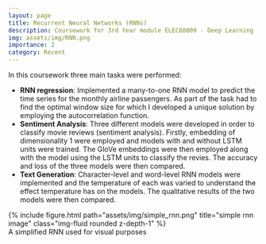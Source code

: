 ```yaml
---
layout: page
title: Recurrent Neural Networks (RNNs)
description: Coursework for 3rd Year module ELEC60009 - Deep Learning
img: assets/img/RNN.png
importance: 2
category: Recent
---
```

In this coursework three main tasks were performed:
  - **RNN regression**: Implemented a many-to-one RNN model to predict the time series for the monthly airline
    passengers. As part of the task had to find the optimal window size for which I developed a unique solution
    by employing the autocorrelation function.
  - **Sentiment Analysis**: Three different models were developed in order to classify movie reviews (sentiment
    analysis). Firstly, embedding of dimensionality 1 were employed and models with and without LSTM units were
    trained. The GloVe embeddings were then employed along with the model using the LSTM units to classify the
    revies. The accuracy and loss of the three models were then compared.
  - **Text Generation**: Character-level and word-level RNN models were implemented and the temperature of each
    was varied to understand the effect temperature has on the models. The qualitative results of the two models
    were then compared.

<div class="row">
    <div class="col-sm mt-3 mt-md-0">
        {% include figure.html path="assets/img/simple_rnn.png" title="simple rnn image" class="img-fluid rounded z-depth-1" %}
    </div>
</div>
<div class="caption">
A simplified RNN used for visual purposes
</div>
